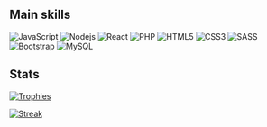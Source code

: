 ## Main skills

![JavaScript](https://img.shields.io/badge/-JavaScript-black?style=for-the-badge&logo=javascript)
![Nodejs](https://img.shields.io/badge/-Nodejs-black?style=for-the-badge&logo=Node.js)
![React](https://img.shields.io/badge/-React-black?style=for-the-badge&logo=react)
![PHP](https://img.shields.io/badge/-Php-black?style=for-the-badge&logo=Php)
![HTML5](https://img.shields.io/badge/-HTML5-black?style=for-the-badge&logo=html5)
![CSS3](https://img.shields.io/badge/-CSS3-black?style=for-the-badge&logo=css3)
![SASS](https://img.shields.io/badge/SASS-black.svg?style=for-the-badge&logo=SASS)
![Bootstrap](https://img.shields.io/badge/bootstrap-black.svg?style=for-the-badge&logo=bootstrap)
![MySQL](https://img.shields.io/badge/-MySQL-black?style=for-the-badge&logo=mysql)

## Stats

[![Trophies](https://github-profile-trophy.vercel.app/?username=marcodcellamare&row=1&theme=onedark)](https://github.com/ryo-ma/github-profile-trophy)

[![Streak](https://github-readme-streak-stats.herokuapp.com/?user=marcodcellamare&theme=dark)](https://github.com/DenverCoder1/github-readme-streak-stats)

